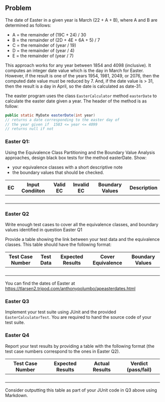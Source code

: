 ## Problem

The date of Easter in a given year is March (22 + A + B), where A and B
are determined as follows:

* A = the remainder of (19C + 24) / 30
* B = the remainder of (2D + 4E + 6A + 5) / 7
* C = the remainder of (year / 19)
* D = the remainder of (year / 4)
* E = the remainder of (year / 7)

This approach works for any year between 1854 and 4098 (inclusive). It computes an integer
date value which is the day in March for Easter. However, if the result is one
of the years 1954, 1981, 2049, or 2076, then the computed date value must be
reduced by 7. And, if the date value is > 31, then the result is a day in April,
so the date is calculated as date-31.

The easter program uses the class `EasterCalculator` method `easterDate`
to calculate the easter date given a year.
The header of the method is as follow:

```java
public static MyDate easterDate(int year)
// returns a date corresponding to the easter day of
// the year given if  1583 <= year <= 4099
// returns null if not
```

### Easter Q1:

Using the Equivalence Class Partitioning and the Boundary Value Analysis approaches,
design black box tests for the method easterDate. Show:

* your equivalence classes with a short descriptive note
* the boundary values that should be checked.

| EC | Input Condiiton | Valid EC | Invalid EC | Boundary Values | Description |
| --- | --- | --- | --- | --- | --- |
| &nbsp; | &nbsp; | &nbsp; | &nbsp; | &nbsp; | &nbsp; |


### Easter Q2

Write enough test cases to cover all the equivalence classes, and boundary values identified
in question Easter Q1

Provide a table showing the link between your test data and the equivalence classes.
This table should have the following format:

| Test Case Number | Test Data | Expected Results | Cover Equivalence | Boundary Values |
| --- | --- | --- | --- | --- |
| &nbsp; | &nbsp; | &nbsp; | &nbsp; |

You can find the dates of Easter at
https://tlarsen2.tripod.com/anthonypolumbo/apeasterdates.html

### Easter Q3

Implement your test suite using JUnit and the provided `EasterCalculatorTest`.
You are required to hand the source code of your test suite.

### Easter Q4

Report your test results by providing a table with the following format
(the test case numbers correspond to the ones in Easter Q2).

| Test Case Number | Expected Results | Actual Results | Verdict (pass/fail) |
| --- | --- | --- | --- |
| &nbsp; | &nbsp; | &nbsp; | &nbsp; |

Consider outputting this table as part of your JUnit code in Q3 above using Markdown.
